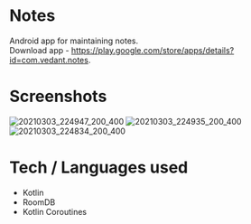 # Notes
Android app for maintaining notes.<br>
Download app - https://play.google.com/store/apps/details?id=com.vedant.notes. <br>

# Screenshots
![20210303_224947_200_400](https://user-images.githubusercontent.com/37441702/109854768-71fb8f80-7c7d-11eb-9fff-2ed85bf5f4ec.png)
![20210303_224935_200_400](https://user-images.githubusercontent.com/37441702/109854774-732cbc80-7c7d-11eb-9a90-7b18eea36d7b.png)
![20210303_224834_200_400](https://user-images.githubusercontent.com/37441702/109854776-732cbc80-7c7d-11eb-8dfc-008a7440543b.png)


# Tech / Languages used
- Kotlin
- RoomDB
- Kotlin Coroutines
